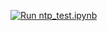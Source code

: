 
[![Run ntp_test.ipynb](https://mybinder.org/badge_logo.svg)](https://mybinder.org/v2/gh/RichardPotthoff/Maldistribution/master?filepath=ntp_test.ipynb)
